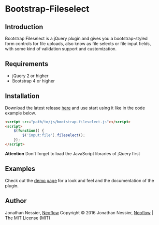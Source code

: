 # Bootstrap-Fileselect
## Introduction
Bootstrap Fileselect is a jQuery plugin and gives you a bootstrap-styled form
controls for file uploads, also know as file selects or file input fields, with
some kind of validation support and customization.

## Requirements
* jQuery 2 or higher
* Bootstrap 4 or higher

## Installation
Download the latest release [here](https://github.com/Neoflow/Bootstrap-Fileselect/releases) and use start using it like in the code example
below.
```html
<script src="path/to/js/bootstrap-fileselect.js"></script>
<script>
    $(function() {
        $('input:file').fileselect();
    });
</script>
```

**Attention** Don't forget to load the JavaScript libraries of jQuery first

## Examples
Check out the [demo page](https://rawgit.com/Neoflow/Bootstrap-Fileselect/master/demo/index.html)
for a look and feel and  the documentation of the plugin.

## Author
Jonathan Nessier, [Neoflow](https://www.neoflow.ch)
Copyright © 2016 Jonathan Nessier, [Neoflow](https://www.neoflow.ch) | The MIT License (MIT)